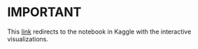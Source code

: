 # IMPORTANT

This [link](https://www.kaggle.com/code/rininobaron/4-3-plotly-basics) redirects to the notebook in Kaggle with the interactive visualizations.
